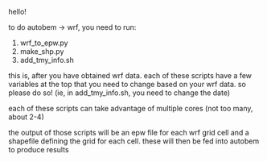 hello!

to do autobem -> wrf, you need to run:
1) wrf\_to\_epw.py
2) make\_shp.py
3) add\_tmy\_info.sh

this is, after you have obtained wrf data.
each of these scripts have a few variables at the top
that you need to change based on your wrf data. so please do so!
(ie, in add\_tmy\_info.sh, you need to change the date)

each of these scripts can take advantage of multiple cores
(not too many, about 2-4)


the output of those scripts will be an epw file
for each wrf grid cell and a shapefile defining the grid
for each cell. these will then be fed into autobem
to produce results

